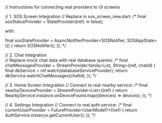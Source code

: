 // Instructions for connecting real providers to UI screens

// 1. SOS Screen Integration
// Replace in sos_screen_new.dart:
/*
final sosStatusProvider = StateProvider<bool>((ref) => false);

with:

final sosStateProvider = AsyncNotifierProvider<SOSNotifier, SOSAppState>(() {
  return SOSNotifier();
});
*/

// 2. Chat Integration  
// Replace mock chat data with real database queries:
/*
final chatMessagesProvider = StreamProvider.family<List<ChatMessage>, String>((ref, chatId) {
  final dbService = ref.watch(databaseServiceProvider);
  return dbService.watchChatMessages(chatId);
});
*/

// 3. Home Screen Integration
// Connect to real nearby service:
/*
final nearbyDevicesProvider = StreamProvider<List<NearbyDevice>>((ref) {
  return NearbyService.instance.onDeviceFound.map((devices) => devices);
});
*/

// 4. Settings Integration
// Connect to real auth service:
/*
final currentUserProvider = FutureProvider<UserModel?>((ref) {
  return AuthService.instance.getCurrentUser();
});
*/